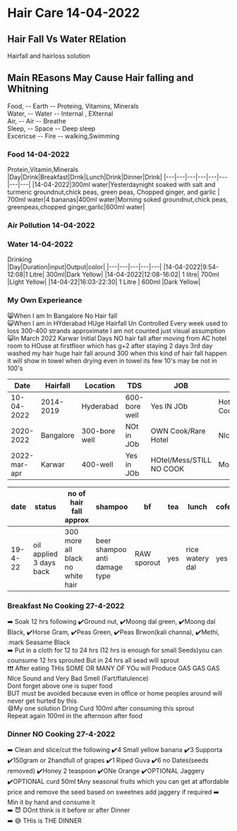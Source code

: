 # Hair Care 14-04-2022
## Hair Fall Vs Water RElation
Hairfall and hairloss solution

## Main REasons May Cause Hair falling and Whitning
Food,     -- Earth -- Proteing, Vitamins, Minerals<br/>
Water,    -- Water -- Internal , EXternal   <br/>
Air,      -- Air   -- Breathe<br/>
Sleep,    -- Space -- Deep sleep<br/>
Excericse -- Fire  -- walking,Swimming<br/>

### Food 14-04-2022
Protein,Vitamin,Minerals<br/>
|Day|Drink|Breakfast|Drnk|Lunch|Drink|Dinner|Drink|
|---|---|---|---|---|---|---|---|
|14-04-2022|300ml water|Yesterdaynight soaked with salt and turmeric groundnut,chick peas, green peas, Chopped ginger, and garlic | 700ml water|4 bananas|400ml water|Morning soked groundnut,chick peas, greenpeas,chopped ginger,garlic|600ml water|
### Air Pollution 14-04-2022

### Water 14-04-2022
Drinking<br/>
|Day|Duration|input|Output|color|
|---|---|---|---|---|
|14-04-2022|9:54-12:08|1 Litre| 300ml|Dark Yellow|
|14-04-2022|12:08-16:02| 1 litre| 700ml |Light Yellow|
|14-04-22|16:03-22:30| 1 Litre | 600ml |Dark Yellow|

### My Own Experieance
😸When I am In Bangalore No Hair fall<br/>
😺When I am in HYderabad HUge Hairfall Un Controlled Every week used to loss 300-400 strands approximate I am not counted just visual assumption<br/>
😺In March 2022 Karwar Initial Days NO hair fall after moving from AC hotel room to HOuse at firstfloor which has g+2 after staying 2 days 3rd day washed my hair huge hair fall around 300 when this kind of hair fall happen it will show in towel when drying even in towel its few 10's may be not in 100's <br/>

|Date|Hairfall|Location|TDS|JOB|FOOD|Sleep|REmarks|
|---|---|---|---|---|---|---|---|
|10-04-2022|2014-2019|Hyderabad|600-bore well|Yes IN JOb|Hotel/Mess/Rare Cooking|MOderate|Hairfall Huge|
|2020-2022|Bangalore|300-bore well|NOt in JOb|OWN Cook/Rare Hotel|NIce|NO HAIR FALL|
|2022-mar-apr|Karwar|400-well|Yes in JOb|HOtel/Mess/STILL NO COOK|Moderate|Huge hair fall|

|date|status|no of hair fall approx|shampoo|bf|tea|lunch|cofee|dinner|fruits|
|---|---|---|---|---|---|---|---|---|---|
|19-4-22|oil applied 3 days back|300 more all black no white hair|beer shampoo anti damage type|RAW sporout|yes|rice watery dal|yes|RAW cabbage tomotto pepper salt turmeric |4 supporta / 3 banana|

### Breakfast No Cooking 27-4-2022
➡️ Soak 12 hrs following ✔️Ground nut, ✔️Moong dal green, ✔️Moong dal Black, ✔️Horse Gram, ✔️Peas Green, ✔️Peas Brwon(kali channa), ✔️Methi, :mark Seasame Black<br/>
➡️ Put in a cloth for 12 to 24 hrs (12 hrs is enough for small Seeds)you can counsume 12 hrs sprouted But in 24 hrs all sead will sprout<br/>
❗❗❗ After eating THis SOME OR MANY OF YOu will Produce GAS GAS GAS NIce Sound and Very Bad Smell (Fart/flatulence)<br/>
Dont forget above one is super food<br/>
BUT must be avoided because even in office or home peoples around will never get hurted by this<br/>
😄My one solution
Dring Curd 100ml after consuming this sprout<br/>
Repeat again 100ml in the afternoon after food<br/>

### Dinner NO Cooking 27-4-2022
➡️ Clean and slice/cut the following ✔️4 Small yellow banana ✔️3 Supporta ✔️150gram or 2handfull of grapes ✔️1 Riped Guva ✔️6 no Dates(seeds removed) ✔️Honey 2 teaspoon ✔️ONe Orange ✔️OPTIONAL Jaggery ✔️OPTIONAL curd 50ml ❗Any seasonal fruits which you can get at affordable price and remove the seed based on sweetnes add jaggery if required
➡️ Min it by hand and consume it<br/>
➡️ 😈 DOnt think is it before or after Dinner<br/>
➡️  😅 THis is THE DINNER
